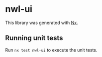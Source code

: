 # nwl-ui

This library was generated with [Nx](https://nx.dev).

## Running unit tests

Run `nx test nwl-ui` to execute the unit tests.
